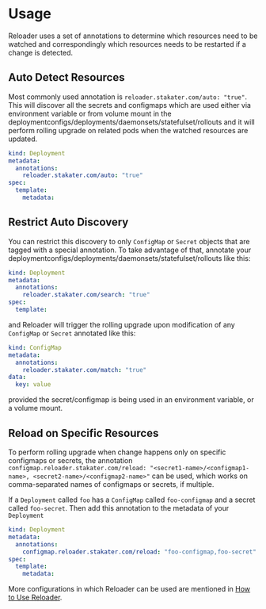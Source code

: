# Usage

Reloader uses a set of annotations to determine which resources need to be watched and correspondingly which resources needs to be restarted if a change is detected.

## Auto Detect Resources

Most commonly used annotation is `reloader.stakater.com/auto: "true"`. This will discover all the secrets and configmaps which are used either via environment variable or from volume mount in the deploymentconfigs/deployments/daemonsets/statefulset/rollouts and it will perform rolling upgrade on related pods when the watched resources are updated.

```yaml
kind: Deployment
metadata:
  annotations:
    reloader.stakater.com/auto: "true"
spec:
  template:
    metadata:
```

## Restrict Auto Discovery

You can restrict this discovery to only `ConfigMap` or `Secret` objects that
are tagged with a special annotation. To take advantage of that, annotate
your deploymentconfigs/deployments/daemonsets/statefulset/rollouts like this:

```yaml
kind: Deployment
metadata:
  annotations:
    reloader.stakater.com/search: "true"
spec:
  template:
```

and Reloader will trigger the rolling upgrade upon modification of any
`ConfigMap` or `Secret` annotated like this:

```yaml
kind: ConfigMap
metadata:
  annotations:
    reloader.stakater.com/match: "true"
data:
  key: value
```

provided the secret/configmap is being used in an environment variable, or a
volume mount.

## Reload on Specific Resources

To perform rolling upgrade when change happens only on specific configmaps or secrets, the annotation `configmap.reloader.stakater.com/reload: "<secret1-name>/<configmap1-name>, <secret2-name>/<configmap2-name>"` can be used, which works on comma-separated names of configmaps or secrets, if multiple.

If a `Deployment` called `foo` has a `ConfigMap` called `foo-configmap` and a secret called `foo-secret`. Then add this annotation to the metadata of your `Deployment`

```yaml
kind: Deployment
metadata:
  annotations:
    configmap.reloader.stakater.com/reload: "foo-configmap,foo-secret"
spec:
  template:
    metadata:
```

More configurations in which Reloader can be used are mentioned in [How to Use Reloader](https://github.com/stakater/Reloader/tree/master#how-to-use-reloader).

